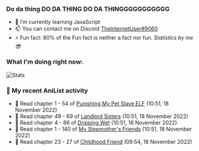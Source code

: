 ### Do da thing DO DA THING DO DA THINGGGGGGGGGGG

<!-- **TheInternetUser0/TheInternetUser0** is a ✨ _special_ ✨ repository because its `README.md` (this file) appears on your GitHub profile. -->


- 🌱 I’m currently learning JavaScript
- 📫 You can contact me on Discord [TheInternetUser#9060](https://discord.com/users/534117072796385300)
- ⚡ Fun fact: 80% of the Fun fact is neither a fact nor fun. _Statistics by me 😎_

### What I'm doing right now:
![Stats](https://discord.c99.nl/widget/theme-3/534117072796385300.png)

### 🌸 My recent AniList activity

<!-- ANILIST_ACTIVITY:start -->

-   📖 Read chapter 1 - 54 of [Punishing My Pet Slave ELF](https://anilist.co/manga/143102) (10:51, 18 November 2022)
-   📖 Read chapter 49 - 69 of [Landlord Sisters](https://anilist.co/manga/138564) (10:51, 18 November 2022)
-   📖 Read chapter 4 - 86 of [Dripping Wet](https://anilist.co/manga/133057) (10:51, 18 November 2022)
-   📖 Read chapter 1 - 140 of [My Stepmother's Friends](https://anilist.co/manga/119648) (10:51, 18 November 2022)
-   📖 Read chapter 23 - 27 of [Childhood Friend](https://anilist.co/manga/151890) (09:54, 18 November 2022)

<!-- ANILIST_ACTIVITY:end -->
